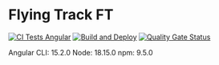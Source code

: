 # Flying Track FT

[![CI Tests Angular](https://github.com/ULL-TFGyMs-vblanco/TFG-2023-YagoPerezMolanes-FlyingTrack/actions/workflows/node.js.yml/badge.svg)](https://github.com/ULL-TFGyMs-vblanco/TFG-2023-YagoPerezMolanes-FlyingTrack/actions/workflows/node.js.yml) [![Build and Deploy](https://github.com/ULL-TFGyMs-vblanco/TFG-2023-YagoPerezMolanes-FlyingTrack/actions/workflows/build-deploy.yml/badge.svg)](https://github.com/ULL-TFGyMs-vblanco/TFG-2023-YagoPerezMolanes-FlyingTrack/actions/workflows/build-deploy.yml) [![Quality Gate Status](https://sonarcloud.io/api/project_badges/measure?project=ULL-TFGyMs-vblanco_TFG-2023-YagoPerezMolanes-FlyingTrack&metric=alert_status)](https://sonarcloud.io/summary/new_code?id=ULL-TFGyMs-vblanco_TFG-2023-YagoPerezMolanes-FlyingTrack)

Angular CLI: 15.2.0 Node: 18.15.0 npm: 9.5.0
